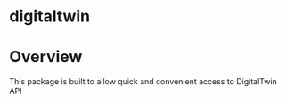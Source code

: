 # digitaltwin

# Overview

This package is built to allow quick and convenient access to DigitalTwin API
